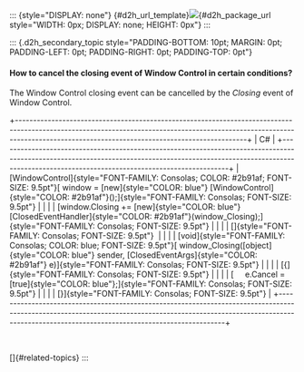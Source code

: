 ::: {style="DISPLAY: none"}
[](ms-xhelp:///?Id=d2h_url_template){#d2h_url_template}![](!package_url!){#d2h_package_url style="WIDTH: 0px; DISPLAY: none; HEIGHT: 0px"}
:::

::: {.d2h_secondary_topic style="PADDING-BOTTOM: 10pt; MARGIN: 0pt; PADDING-LEFT: 0pt; PADDING-RIGHT: 0pt; PADDING-TOP: 0pt"}
#### How to cancel the closing event of Window Control in certain conditions?

The Window Control closing event can be cancelled by the *Closing* event of Window Control.

+---------------------------------------------------------------------------------------------------------------------------------------------------------------------------------------------------------------------------+
| C#                                                                                                                                                                                                                        |
+---------------------------------------------------------------------------------------------------------------------------------------------------------------------------------------------------------------------------+
| [WindowControl]{style="FONT-FAMILY: Consolas; COLOR: #2b91af; FONT-SIZE: 9.5pt"}[ window = [new]{style="COLOR: blue"} [WindowControl]{style="COLOR: #2b91af"}();]{style="FONT-FAMILY: Consolas; FONT-SIZE: 9.5pt"}        |
|                                                                                                                                                                                                                           |
| [window.Closing += [new]{style="COLOR: blue"} [ClosedEventHandler]{style="COLOR: #2b91af"}(window_Closing);]{style="FONT-FAMILY: Consolas; FONT-SIZE: 9.5pt"}                                                             |
|                                                                                                                                                                                                                           |
| []{style="FONT-FAMILY: Consolas; FONT-SIZE: 9.5pt"}                                                                                                                                                                       |
|                                                                                                                                                                                                                           |
| [void]{style="FONT-FAMILY: Consolas; COLOR: blue; FONT-SIZE: 9.5pt"}[ window_Closing([object]{style="COLOR: blue"} sender, [ClosedEventArgs]{style="COLOR: #2b91af"} e)]{style="FONT-FAMILY: Consolas; FONT-SIZE: 9.5pt"} |
|                                                                                                                                                                                                                           |
| [{]{style="FONT-FAMILY: Consolas; FONT-SIZE: 9.5pt"}                                                                                                                                                                      |
|                                                                                                                                                                                                                           |
| [     e.Cancel = [true]{style="COLOR: blue"};]{style="FONT-FAMILY: Consolas; FONT-SIZE: 9.5pt"}                                                                                                                           |
|                                                                                                                                                                                                                           |
| [}]{style="FONT-FAMILY: Consolas; FONT-SIZE: 9.5pt"}                                                                                                                                                                      |
+---------------------------------------------------------------------------------------------------------------------------------------------------------------------------------------------------------------------------+

 

[]{#related-topics}
:::
